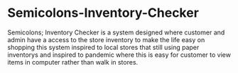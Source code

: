 # Semicolons-Inventory-Checker
Semicolons; Inventory Checker  is a system designed where customer and admin have a access to the store inventory to make the life easy on shopping this system inspired to local stores that still using paper inventorys and inspired to pandemic where  this is easy for customer to view items in computer rather than walk in stores.

